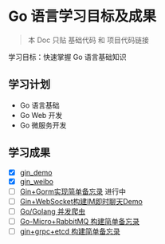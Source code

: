 # Go 语言学习目标及成果

> 本 Doc 只贴 基础代码 和 项目代码链接


学习目标：快速掌握 Go 语言基础知识

## 学习计划

- Go 语言基础
- Go Web 开发
- Go 微服务开发


## 学习成果

- [x] [gin_demo](https://github.com/Jsmond2016/gin_demo)
- [x] [gin_weibo](https://github.com/Jsmond2016/gin_weibo)
- [ ] [Gin+Gorm实现简单备忘录](https://www.bilibili.com/video/BV1GT4y1R7tX) 进行中
- [ ] [Gin+WebSocket构建IM即时聊天Demo](https://www.bilibili.com/video/BV1BP4y1H7gV)
- [ ] [Go/Golang 并发爬虫](https://www.bilibili.com/video/BV1CR4y1g7wB)
- [ ] [Go-Micro+RabbitMQ 构建简单备忘录](https://www.bilibili.com/video/BV1h44y1L7LN)
- [ ] [gin+grpc+etcd 构建简单备忘录](https://www.bilibili.com/video/BV1fS4y177og?vd_source=97ca2403e645c8e1787c35d7a06f7d45)